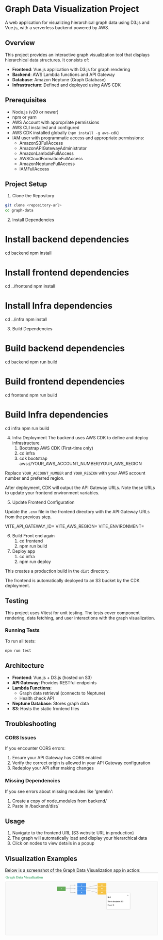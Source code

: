 # Graph Data Visualization Project

A web application for visualizing hierarchical graph data using D3.js and Vue.js, with a serverless backend powered by AWS.

## Overview

This project provides an interactive graph visualization tool that displays hierarchical data structures. It consists of:

- **Frontend**: Vue.js application with D3.js for graph rendering
- **Backend**: AWS Lambda functions and API Gateway
- **Database**: Amazon Neptune (Graph Database)
- **Infrastructure**: Defined and deployed using AWS CDK

## Prerequisites

- Node.js (v20 or newer)
- npm or yarn
- AWS Account with appropriate permissions
- AWS CLI installed and configured
- AWS CDK installed globally (`npm install -g aws-cdk`)
- IAM user with programmatic access and appropriate permissions:
  - AmazonS3FullAccess
  - AmazonAPIGatewayAdministrator
  - AmazonLambdaFullAccess
  - AWSCloudFormationFullAccess
  - AmazonNeptuneFullAccess
  - IAMFullAccess

## Project Setup

1. Clone the Repository

```bash
git clone <repository-url>
cd graph-data
```

2. Install Dependencies

# Install backend dependencies
cd backend
npm install

# Install frontend dependencies
cd ../frontend
npm install

# Install Infra dependencies
cd ../infra
npm install

3. Build Dependencies

# Build backend dependencies
cd backend
npm run build

# Build frontend dependencies
cd frontend
npm run build

# Build Infra dependencies
cd infra
npm run build

4. Infra Deployment
   The backend uses AWS CDK to define and deploy infrastructure.
   1. Bootstrap AWS CDK (First-time only)
   2. cd infra
   3. cdk bootstrap aws://YOUR_AWS_ACCOUNT_NUMBER/YOUR_AWS_REGION

Replace `YOUR_ACCOUNT_NUMBER` and `YOUR_REGION` with your AWS account number and preferred region.

After deployment, CDK will output the API Gateway URLs. Note these URLs to update your frontend environment variables.

5. Update Frontend Configuration

Update the `.env` file in the frontend directory with the API Gateway URLs from the previous step.

VITE_API_GATEWAY_ID=<api-gateway-id>
VITE_AWS_REGION=<aws-region>
VITE_ENVIRONMENT=<environment>

6. Build Front end again
   1. cd frontend
   2. npm run build
7. Deploy app
   1. cd infra
   2. npm run deploy

This creates a production build in the `dist` directory.

The frontend is automatically deployed to an S3 bucket by the CDK deployment.

 ## Testing

This project uses Vitest for unit testing. The tests cover component rendering, data fetching, and user interactions with the graph visualization.

### Running Tests

To run all tests:
```bash
npm run test
```
## Architecture

- **Frontend**: Vue.js + D3.js (hosted on S3)
- **API Gateway**: Provides RESTful endpoints
- **Lambda Functions**: 
  - Graph data retrieval (connects to Neptune)
  - Health check API
- **Neptune Database**: Stores graph data
- **S3**: Hosts the static frontend files

## Troubleshooting

### CORS Issues

If you encounter CORS errors:
1. Ensure your API Gateway has CORS enabled
2. Verify the correct origin is allowed in your API Gateway configuration
3. Redeploy your API after making changes

### Missing Dependencies

If you see errors about missing modules like 'gremlin':
1. Create a copy of node_modules from backend/
2. Paste in /backend/dist/

## Usage

1. Navigate to the frontend URL (S3 website URL in production)
2. The graph will automatically load and display your hierarchical data
3. Click on nodes to view details in a popup

## Visualization Examples
   Below is a screenshot of the Graph Data Visualization app in action:
![Graph Visualization Example](./image.png)

